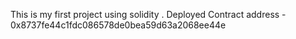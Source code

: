 This is my first project using solidity . 
Deployed Contract address - 0x8737fe44c1fdc086578de0bea59d63a2068ee44e
